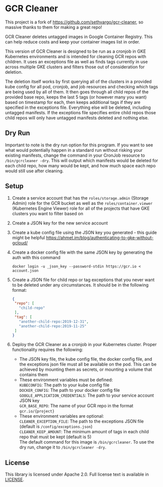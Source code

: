 # GCR Cleaner

This project is a fork of https://github.com/sethvargo/gcr-cleaner, so massive thanks to them for making a great repo!

GCR Cleaner deletes untagged images in Google Container Registry. This can help
reduce costs and keep your container images list in order.

This version of GCR Cleaner is designed to be run as a cronjob in GKE Kubernetes environments
and is intended for cleaning GCR repos with children. It uses an exceptions file as well as
finds tags currently in use across multiple GKE clusters and filters those out of consideration
for deletion.

The deletion itself works by first querying all of the clusters in a provided kube config for all pod, cronjob, and job
resources and checking which tags are being used by all of them. It then goes through all child repos of the provided
base repo, keeps the last 5 tags (or however many you want) based on timestamp for each, then keeps additional tags
if they are specified in the exceptions file. Everything else will be deleted, including untagged manifests.
If the exceptions file specifies entire child repos those child repos will only have untagged manifests deleted and nothing else.

## Dry Run

Important to note is the dry run option for this program. If you want to see what would potentially happen in a standard run without
risking your existing manifests, change the command in your CronJob resource to `/bin/gcrcleaner -dry`. This will output which manifests
would be deleted for each child repo, how many would be kept, and how much space each repo would still use after cleaning.

## Setup

1. Create a service account that has the `roles/storage.admin` (Storage Admin) role for the GCR bucket as well as
   the `roles/container.viewer` (Kubernetes Engine Viewer) role for all of the projects that have GKE clusters you want to
   filter based on

2. Create a JSON key for the new service account

3. Create a kube config file using the JSON key you generated - this guide might be helpful https://ahmet.im/blog/authenticating-to-gke-without-gcloud/

4. Create a docker config file with the same JSON key by generating the auth with this command
   ```SH
   docker login -u _json_key --password-stdin https://gcr.io < account.json
   ```

5. Create a JSON file for child repo or tag exceptions that you never want to be deleted under any circumstances.
   It should be in the following format:
   ```JSON
   {
    "repo": [
      "child-repo"
    ],
    "tag": [
      "another-child-repo:2019-12-31",
      "another-child-repo:2019-11-25"
    ]
   }
   ```

5. Deploy the GCR Cleaner as a cronjob in your Kubernetes cluster. Proper functionality requires the following:
   - The JSON key file, the kube config file, the docker config file, and the exceptions json file must all be available on the pod.
     This can be achieved by mounting them as secrets, or mounting a volume that contains them
   - These environment variables must be defined:<br/>
      `KUBECONFIG`: The path to your kube config file<br/>
      `DOCKER_CONFIG`: The path to your docker config file<br/>
      `GOOGLE_APPLICATION_CREDENTIALS`: The path to your service account JSON key<br/>
      `GCR_BASE_REPO`: The name of your GCR repo in the format `gcr.io/{project}`<br/>
   - These environment variables are optional:<br/>
      `CLEANER_EXCEPTION_FILE`: The path to the exceptions JSON file (default is `/config/exceptions.json`)<br/>
      `CLEANER_KEEP_AMOUNT`: The minimum amount of tags in each child repo that must be kept (default is 5)<br/>
  The default command for this image is `/bin/gcrcleaner`. To use the dry run, change it to `/bin/gcrcleaner -dry`.

## License

This library is licensed under Apache 2.0. Full license text is available in
[LICENSE](https://github.com/farmersedgeinc/gcr-cleaner/tree/master/LICENSE).
